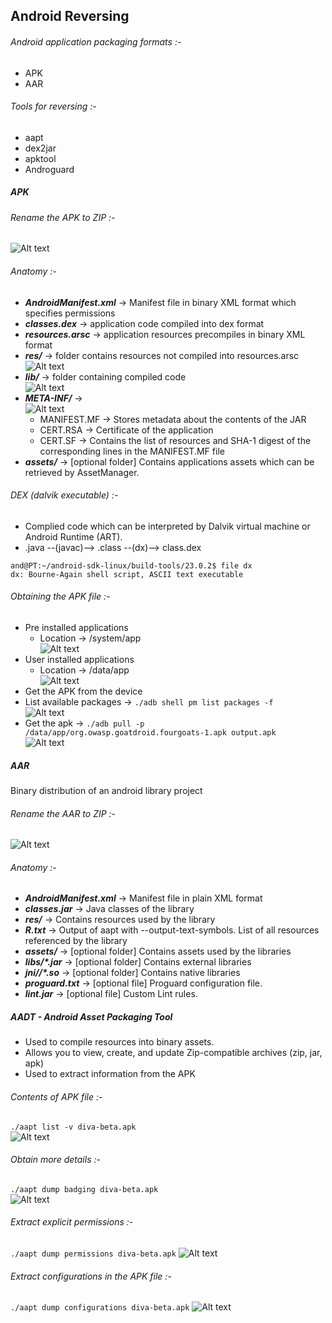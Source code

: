 ## Android Reversing

###### Android application packaging formats :-
* APK
* AAR

###### Tools for reversing :-
* aapt
* dex2jar
* apktool
* Androguard

##### APK

###### Rename the APK to ZIP :-
![Alt text](https://github.com/Kan1shka9/AndroidScratch/blob/master/images/1.PNG)

###### Anatomy :-
* <b><i>AndroidManifest.xml</i></b>	-> Manifest file in binary XML format which specifies permissions
* <b><i>classes.dex</i></b>	-> application code compiled into dex format
* <b><i>resources.arsc</i></b> -> application resources precompiles in binary XML format
* <b><i>res/</i></b> -> folder contains resources not compiled into resources.arsc
<br>![Alt text](https://github.com/Kan1shka9/AndroidScratch/blob/master/images/2.PNG)
* <b><i>lib/</i></b> -> folder containing compiled code
<br>![Alt text](https://github.com/Kan1shka9/AndroidScratch/blob/master/images/3.PNG)
* <b><i>META-INF/</i></b> ->
<br>![Alt text](https://github.com/Kan1shka9/AndroidScratch/blob/master/images/4.PNG)
  * MANIFEST.MF -> Stores metadata about the contents of the JAR
  * CERT.RSA -> Certificate of the application
  * CERT.SF -> Contains the list of resources and SHA-1 digest of the corresponding lines in the MANIFEST.MF file
* <b><i>assets/</i></b>	-> [optional folder] Contains applications assets which can be retrieved by AssetManager.

###### DEX (dalvik executable) :-
- Complied code which can be interpreted by Dalvik virtual machine or Android Runtime (ART).
- .java --(javac)--> .class --(dx)--> class.dex
```
and@PT:~/android-sdk-linux/build-tools/23.0.2$ file dx
dx: Bourne-Again shell script, ASCII text executable
```

###### Obtaining the APK file :-
* Pre installed applications
  * Location -> /system/app
<br>![Alt text](https://github.com/Kan1shka9/AndroidScratch/blob/master/images/5.PNG)
* User installed applications
  * Location -> /data/app
<br>![Alt text](https://github.com/Kan1shka9/AndroidScratch/blob/master/images/6.PNG)
* Get the APK from the device
 * List available packages -> ```./adb shell pm list packages -f```
  <br>![Alt text](https://github.com/Kan1shka9/AndroidScratch/blob/master/images/7.PNG)
 * Get the apk -> ```./adb pull -p /data/app/org.owasp.goatdroid.fourgoats-1.apk output.apk```
  <br>![Alt text](https://github.com/Kan1shka9/AndroidScratch/blob/master/images/8.PNG)

##### AAR
Binary distribution of an android library project

###### Rename the AAR to ZIP :-
![Alt text](https://github.com/Kan1shka9/AndroidScratch/blob/master/images/9.PNG)

###### Anatomy :-
* <b><i>AndroidManifest.xml</i></b>	-> Manifest file in plain XML format
* <b><i>classes.jar</i></b> -> Java classes of the library
* <b><i>res/</i></b>	-> Contains resources used by the library
* <b><i>R.txt</i></b> -> Output of aapt with --output-text-symbols. List of all resources referenced by the library
* <b><i>assets/</i></b> -> [optional folder] Contains assets used by the libraries
* <b><i>libs/*.jar</i></b>	-> [optional folder] Contains external libraries
* <b><i>jni//*.so</i></b> -> [optional folder] Contains native libraries
* <b><i>proguard.txt</i></b> -> [optional file]	Proguard configuration file.
* <b><i>lint.jar</i></b> ->	[optional file]	Custom Lint rules.

##### AADT - Android Asset Packaging Tool
* Used to compile resources into binary assets.
* Allows you to view, create, and update Zip-compatible archives (zip, jar, apk)
* Used to extract information from the APK

###### Contents of APK file :-
```./aapt list -v diva-beta.apk```
<br>
![Alt text](https://github.com/Kan1shka9/AndroidScratch/blob/master/images/10.PNG)

###### Obtain more details :-
```./aapt dump badging diva-beta.apk```
<br>
![Alt text](https://github.com/Kan1shka9/AndroidScratch/blob/master/images/11.PNG)

###### Extract explicit permissions :-
```./aapt dump permissions diva-beta.apk```
![Alt text](https://github.com/Kan1shka9/AndroidScratch/blob/master/images/12.PNG)

###### Extract configurations in the APK file :-
```./aapt dump configurations diva-beta.apk```
![Alt text](https://github.com/Kan1shka9/AndroidScratch/blob/master/images/13.PNG)
